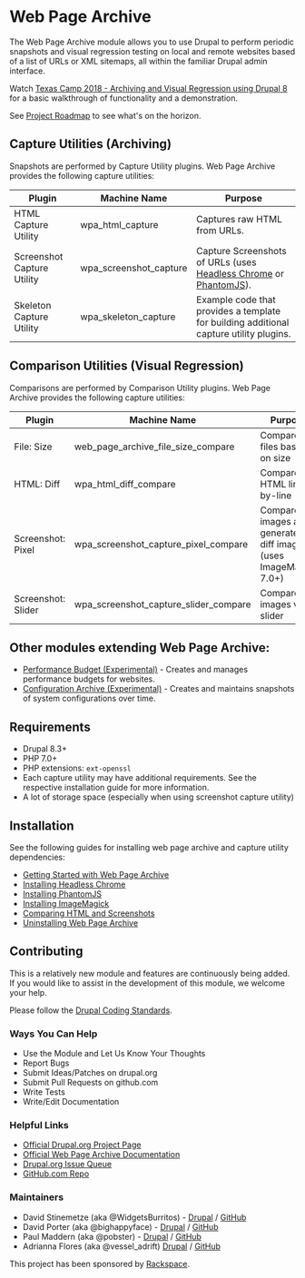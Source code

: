 # Web Page Archive

The Web Page Archive module allows you to use Drupal to perform periodic snapshots and visual regression testing on local and remote websites based of a list of URLs or XML sitemaps, all within the familiar Drupal admin interface.

Watch [Texas Camp 2018 - Archiving and Visual Regression using Drupal 8](https://www.youtube.com/watch?v=G_gEr8V1Tjo) for a basic walkthrough of functionality and a demonstration.

See [Project Roadmap](https://www.drupal.org/node/2916976) to see what's on the horizon.

## Capture Utilities (Archiving)

Snapshots are performed by Capture Utility plugins. Web Page Archive provides the following capture utilities:

| Plugin | Machine Name | Purpose |
|-----------------|------------------------|-----------------------------------------------------------------------|
| HTML Capture Utility | wpa_html_capture | Captures raw HTML from URLs. |
| Screenshot Capture Utility | wpa_screenshot_capture | Capture Screenshots of URLs (uses [Headless Chrome](https://developers.google.com/web/updates/2017/04/headless-chrome#screenshots) or [PhantomJS](http://phantomjs.org/)). |
| Skeleton Capture Utility | wpa_skeleton_capture | Example code that provides a template for building additional capture utility plugins. |

## Comparison Utilities (Visual Regression)

Comparisons are performed by Comparison Utility plugins. Web Page Archive provides the following capture utilities:

| Plugin | Machine Name | Purpose | Applies to |
|-----------------|------------------------|-----------------------------------------------------------------------|---------|
| File: Size | web_page_archive_file_size_compare | Compares files based on size | Screenshots, HTML |
| HTML: Diff | wpa_html_diff_compare | Compares HTML line-by-line | HTML |
| Screenshot: Pixel | wpa_screenshot_capture_pixel_compare | Compares images and generates diff images (uses ImageMagick 7.0+) | Screenshots |
| Screenshot: Slider | wpa_screenshot_capture_slider_compare | Compares images via slider | Screenshots |

## Other modules extending Web Page Archive:

- [Performance Budget (Experimental)](https://www.drupal.org/project/performance_budget) - Creates and manages performance budgets for websites.
- [Configuration Archive (Experimental)](https://www.drupal.org/project/configuration_archive) - Creates and maintains snapshots of system configurations over time.

## Requirements
- Drupal 8.3+
- PHP 7.0+
- PHP extensions: `ext-openssl`
- Each capture utility may have additional requirements. See the respective installation guide for more information.
- A lot of storage space (especially when using screenshot capture utility)

## Installation

See the following guides for installing web page archive and capture utility dependencies:

- [Getting Started with Web Page Archive](https://www.drupal.org/docs/8/modules/web-page-archive/getting-started-with-the-web-page-archive-module)
- [Installing Headless Chrome](https://www.drupal.org/docs/8/modules/web-page-archive/installing-headless-chrome-or-chromium)
- [Installing PhantomJS](https://www.drupal.org/docs/8/modules/web-page-archive/installing-phantomjs)
- [Installing ImageMagick](https://www.drupal.org/docs/8/modules/web-page-archive/getting-started-with-web-page-archive/installing-imagemagick)
- [Comparing HTML and Screenshots](https://www.drupal.org/docs/8/modules/web-page-archive/getting-started-with-web-page-archive/comparing-html-and-screenshots)
- [Uninstalling Web Page Archive](https://www.drupal.org/docs/8/modules/web-page-archive/uninstalling-web-page-archive)

## Contributing

This is a relatively new module and features are continuously being added. If you would like to assist in the development of this module, we welcome your help.

Please follow the [Drupal Coding Standards](https://www.drupal.org/docs/develop/standards).

### Ways You Can Help

- Use the Module and Let Us Know Your Thoughts
- Report Bugs
- Submit Ideas/Patches on drupal.org
- Submit Pull Requests on github.com
- Write Tests
- Write/Edit Documentation

### Helpful Links

- [Official Drupal.org Project Page](https://www.drupal.org/project/web_page_archive)
- [Official Web Page Archive Documentation](https://www.drupal.org/docs/8/modules/web-page-archive)
- [Drupal.org Issue Queue](https://www.drupal.org/project/issues/2888559)
- [GitHub.com Repo](https://github.com/WidgetsBurritos/web_page_archive)

### Maintainers

- David Stinemetze (aka @WidgetsBurritos) - [Drupal](https://www.drupal.org/u/widgetsburritos) / [GitHub](https://github.com/WidgetsBurritos)
- David Porter (aka @bighappyface) - [Drupal](https://www.drupal.org/u/bighappyface) / [GitHub](https://github.com/bighappyface)
- Paul Maddern (aka @pobster) - [Drupal](https://www.drupal.org/u/pobster) / [GitHub](https://github.com/pobtastic)
- Adrianna Flores (aka @vessel_adrift)
[Drupal](https://www.drupal.org/u/vessel_adrift) / [GitHub](https://github.com/xinbin)

This project has been sponsored by [Rackspace](https://www.rackspace.com).
